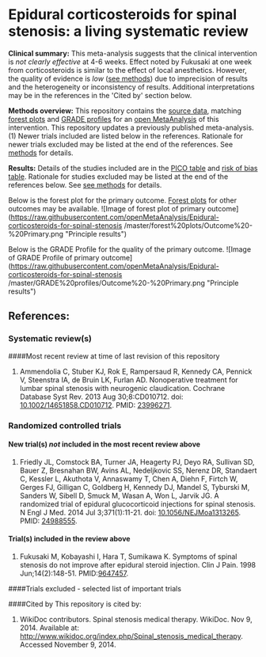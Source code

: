 Epidural corticosteroids for spinal stenosis: a living systematic review
============================================

**Clinical summary:** This meta-analysis suggests that the clinical intervention is *not clearly effective* at 4-6 weeks. Effect noted by Fukusaki at one week from corticosteroids is similar to the effect of local anesthetics. However, the quality of evidence is *low* ([see methods](https://github.com/openMetaAnalysis/_Methods/blob/master/README.md)) due to imprecision of results and the heterogeneity or inconsistency of results. Additional interpretations may be in the references in the 'Cited by' section below.

**Methods overview:** This repository contains the [source data](../../tree/master/data), matching [forest plots](../../tree/master/forest%20plots) and  [GRADE profiles](../../tree/master/GRADE%20profiles) for an [open  MetaAnalysis](https://openMetaAnalysis) of this intervention. This repository updates a previously published meta-analysis.(1) Newer trials included are listed below in the references. Rationale for newer trials excluded may be listed at the end of the references.  See [methods](https://github.com/openMetaAnalysis/_Methods/blob/master/README.md) for details.

**Results:** Details of the studies included are in the [PICO table](../../wiki/PICO-Table) and [risk of bias table](../../wiki/Risk-of-bias-table). Rationale for studies excluded may be listed at the end of the references below.  See [see methods](https://github.com/openMetaAnalysis/_Methods/blob/master/README.md) for details.

Below is the forest plot for the primary outcome. [Forest plots](../../tree/master/forest%20plots) for other outcomes may be available.
![Image of forest plot of primary outcome](https://raw.githubusercontent.com/openMetaAnalysis/Epidural-corticosteroids-for-spinal-stenosis /master/forest%20plots/Outcome%20-%20Primary.png "Principle results")


Below is the GRADE Profile for the quality of the primary outcome.
![Image of GRADE Profile of primary outcome](https://raw.githubusercontent.com/openMetaAnalysis/Epidural-corticosteroids-for-spinal-stenosis /master/GRADE%20profiles/Outcome%20-%20Primary.png "Principle results")


References:
----------------------------------

### Systematic review(s)
####Most recent review at time of last revision of this repository
1. Ammendolia C, Stuber KJ, Rok E, Rampersaud R, Kennedy CA, Pennick V, Steenstra IA, de Bruin LK, Furlan AD. Nonoperative treatment for lumbar spinal stenosis with neurogenic claudication. Cochrane Database Syst Rev. 2013 Aug 30;8:CD010712. doi: [10.1002/14651858.CD010712](http://dx.doi.org/10.1002/14651858.CD010712). PMID: [23996271](http://pubmed.gov/23996271).

### Randomized controlled trials
#### New trial(s) *not* included in the most recent review above
1. Friedly JL, Comstock BA, Turner JA, Heagerty PJ, Deyo RA, Sullivan SD, Bauer Z, Bresnahan BW, Avins AL, Nedeljkovic SS, Nerenz DR, Standaert C, Kessler L, Akuthota V, Annaswamy T, Chen A, Diehn F, Firtch W, Gerges FJ, Gilligan C,
Goldberg H, Kennedy DJ, Mandel S, Tyburski M, Sanders W, Sibell D, Smuck M, Wasan A, Won L, Jarvik JG. A randomized trial of epidural glucocorticoid injections for spinal stenosis. N Engl J Med. 2014 Jul 3;371(1):11-21. doi: [10.1056/NEJMoa1313265](http://dx.doi.org/10.1056/NEJMoa1313265). PMID: [24988555](http://pubmed.gov/24988555).

#### Trial(s) included in the review above
1. Fukusaki M, Kobayashi I, Hara T, Sumikawa K. Symptoms of spinal stenosis do not improve after epidural steroid injection. Clin J Pain. 1998 Jun;14(2):148-51. PMID:[9647457](http://pubmed.gov/9647457).

####Trials excluded - selected list of important trials

####Cited by
This repository is cited by:

1. WikiDoc contributors. Spinal stenosis medical therapy. WikiDoc. Nov 9, 2014. Available at: http://www.wikidoc.org/index.php/Spinal_stenosis_medical_therapy. Accessed November 9, 2014. 
